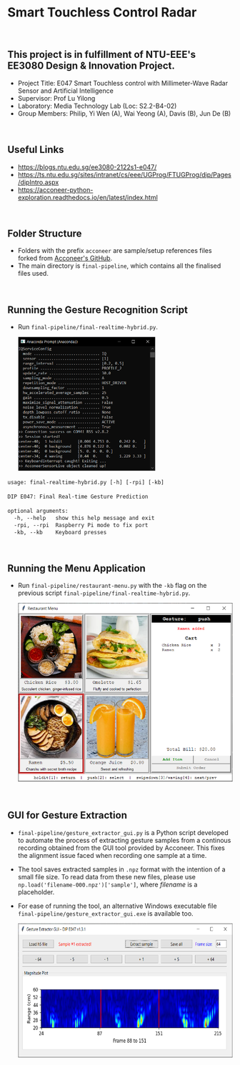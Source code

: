 # Smart Touchless Control Radar

<br>

## This project is in fulfillment of NTU-EEE's EE3080 Design & Innovation Project.
- Project Title: E047 Smart Touchless control with Millimeter-Wave Radar Sensor and Artificial Intelligence
- Supervisor: Prof Lu Yilong
- Laboratory: Media Technology Lab (Loc: S2.2-B4-02)
- Group Members: Philip, Yi Wen (A), Wai Yeong (A), Davis (B), Jun De (B)

<br>

## Useful Links
- https://blogs.ntu.edu.sg/ee3080-2122s1-e047/
- https://ts.ntu.edu.sg/sites/intranet/cs/eee/UGProg/FTUGProg/dip/Pages/dipIntro.aspx
- https://acconeer-python-exploration.readthedocs.io/en/latest/index.html

<br>

## Folder Structure
- Folders with the prefix `acconeer` are sample/setup references files forked from [Acconeer's GitHub](https://github.com/acconeer).
- The main directory is `final-pipeline`, which contains all the finalised files used.

<br>

## Running the Gesture Recognition Script
- Run `final-pipeline/final-realtime-hybrid.py`.
    
  <img src="./admin-files/images_videos/cli-deliverables.png" height="300px"/>  

```
usage: final-realtime-hybrid.py [-h] [-rpi] [-kb]

DIP E047: Final Real-time Gesture Prediction

optional arguments:
  -h, --help   show this help message and exit
  -rpi, --rpi  Raspberry Pi mode to fix port
  -kb, --kb    Keyboard presses
```

<br>

## Running the Menu Application
- Run `final-pipeline/restaurant-menu.py` with the `-kb` flag on the previous script `final-pipeline/final-realtime-hybrid.py`.

  <img src="./admin-files/images_videos/menu-ui.png" height="400px"/>  

<br>

## GUI for Gesture Extraction
- `final-pipeline/gesture_extractor_gui.py` is a Python script developed to automate the process of extracting gesture samples from a continous recording obtained from the GUI tool provided by Acconeer. This fixes the alignment issue faced when recording one sample at a time.
- The tool saves extracted samples in `.npz` format with the intention of a small file size. To read data from these new files, please use `np.load('filename-000.npz')['sample']`, where *filename* is a placeholder.
- For ease of running the tool, an alternative Windows executable file `final-pipeline/gesture_extractor_gui.exe` is available too.  
    
  <img src="./admin-files/weekly_updates/Week 7 Gesture Extractor GUI Tool.png" height="300px"/>  